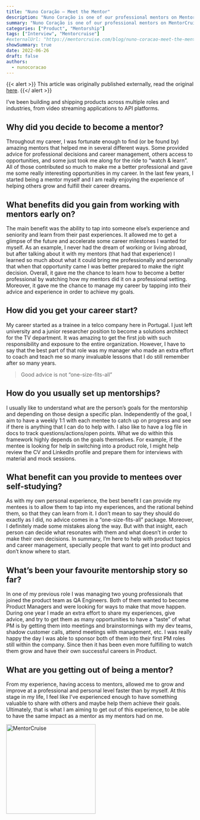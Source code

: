 ```yaml
---
title: "Nuno Coração – Meet the Mentor"
description: "Nuno Coração is one of our professional mentors on MentorCruise and works as Staff Product Manager at Docker."
summary: "Nuno Coração is one of our professional mentors on MentorCruise and works as Staff Product Manager at Docker."
categories: ["Product", "Mentorship"]
tags: ["Interview", "Mentorcruise"]
#externalUrl: "https://mentorcruise.com/blog/nuno-coracao-meet-the-mentor-01006/"
showSummary: true
date: 2022-06-26
draft: false
authors:
  - nunocoracao
---
```


{{< alert >}}
This article was originally published externally, read the original <a target="_blank" href="https://mentorcruise.com/blog/nuno-coracao-meet-the-mentor-01006/">here</a>.
{{</ alert >}}

I’ve been building and shipping products across multiple roles and industries, from video streaming applications to API platforms.

## Why did you decide to become a mentor?
Throughout my career, I was fortunate enough to find (or be found by) amazing mentors that helped me in several different ways. Some provided advice for professional decisions and career management, others access to opportunities, and some just took me along for the ride to “watch & learn”. All of those contributed so much to make me a better professional and gave me some really interesting opportunities in my career. In the last few years, I started being a mentor myself and I am really enjoying the experience of helping others grow and fulfill their career dreams.

## What benefits did you gain from working with mentors early on?
The main benefit was the ability to tap into someone else’s experience and seniority and learn from their past experiences. It allowed me to get a glimpse of the future and accelerate some career milestones I wanted for myself. As an example, I never had the dream of working or living abroad, but after talking about it with my mentors (that had that experience) I learned so much about what it could bring me professionally and personally that when that opportunity came I was better prepared to make the right decision. Overall, it gave me the chance to learn how to become a better professional by watching how my mentors did it on a professional setting. Moreover, it gave me the chance to manage my career by tapping into their advice and experience in order to achieve my goals.

## How did you get your career start?
My career started as a trainee in a telco company here in Portugal. I just left university and a junior researcher position to become a solutions architect for the TV department. It was amazing to get the first job with such responsibility and exposure to the entire organization. However, I have to say that the best part of that role was my manager who made an extra effort to coach and teach me so many invaluable lessons that I do still remember after so many years.

> Good advice is not “one-size-fits-all”

## How do you usually set up mentorships?
I usually like to understand what are the person’s goals for the mentorship and depending on those design a specific plan. Independently of the goal, I aim to have a weekly 1:1 with each mentee to catch up on progress and see if there is anything that I can do to help with. I also like to have a log file in docs to track questions/actions/open points. What we do within this framework highly depends on the goals themselves. For example, if the mentee is looking for help in switching into a product role, I might help review the CV and LinkedIn profile and prepare them for interviews with material and mock sessions.

## What benefit can you provide to mentees over self-studying?
As with my own personal experience, the best benefit I can provide my mentees is to allow them to tap into my experiences, and the rational behind them, so that they can learn from it. I don’t mean to say they should do exactly as I did, no advice comes in a “one-size-fits-all” package. Moreover, I definitely made some mistakes along the way. But with that insight, each person can decide what resonates with them and what doesn’t in order to make their own decisions. In summary, I’m here to help with product topics and career management, specially people that want to get into product and don’t know where to start.

## What’s been your favourite mentorship story so far?
In one of my previous role I was managing two young professionals that joined the product team as QA Engineers. Both of them wanted to become Product Managers and were looking for ways to make that move happen. During one year I made an extra effort to share my experiences, give advice, and try to get them as many opportunities to have a “taste” of what PM is by getting them into meetings and brainstormings with my dev teams, shadow customer calls, attend meetings with management, etc. I was really happy the day I was able to sponsor both of them into their first PM roles still within the company. Since then it has been even more fulfilling to watch them grow and have their own successful careers in Product.

## What are you getting out of being a mentor?
From my experience, having access to mentors, allowed me to grow and improve at a professional and personal level faster than by myself. At this stage in my life, I feel like I’ve experienced enough to have something valuable to share with others and maybe help them achieve their goals. Ultimately, that is what I am aiming to get out of this experience, to be able to have the same impact as a mentor as my mentors had on me.

<a href="https://mentorcruise.com/mentor/nunocorao/"> <img src="https://cdn.mentorcruise.com/img/banner/sky-sm.svg" width="240" alt="MentorCruise"> </a>